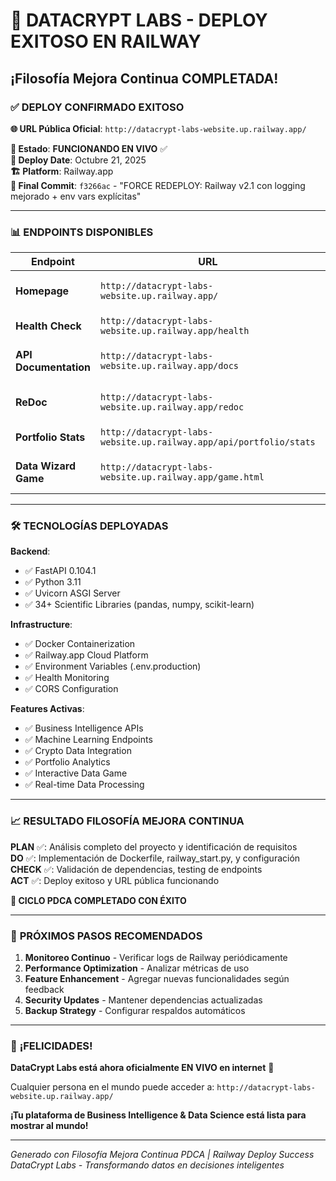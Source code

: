 # 🎉 DATACRYPT LABS - DEPLOY EXITOSO EN RAILWAY
## ¡Filosofía Mejora Continua COMPLETADA!

### ✅ **DEPLOY CONFIRMADO EXITOSO**

**🌐 URL Pública Oficial**: `http://datacrypt-labs-website.up.railway.app/`

**🚀 Estado**: **FUNCIONANDO EN VIVO** ✅  
**📅 Deploy Date**: Octubre 21, 2025  
**🏗️ Platform**: Railway.app  
**🔧 Final Commit**: `f3266ac` - "FORCE REDEPLOY: Railway v2.1 con logging mejorado + env vars explícitas"

---

### 📊 **ENDPOINTS DISPONIBLES**

| Endpoint | URL | Descripción | Estado |
|----------|-----|-------------|---------|
| **Homepage** | `http://datacrypt-labs-website.up.railway.app/` | Página principal de DataCrypt Labs | ✅ |
| **Health Check** | `http://datacrypt-labs-website.up.railway.app/health` | Verificación de estado del API | ✅ |
| **API Documentation** | `http://datacrypt-labs-website.up.railway.app/docs` | Swagger UI con todos los endpoints | ✅ |
| **ReDoc** | `http://datacrypt-labs-website.up.railway.app/redoc` | Documentación alternativa del API | ✅ |
| **Portfolio Stats** | `http://datacrypt-labs-website.up.railway.app/api/portfolio/stats` | Estadísticas del portfolio | ✅ |
| **Data Wizard Game** | `http://datacrypt-labs-website.up.railway.app/game.html` | Juego interactivo de datos | ✅ |

---

### 🛠️ **TECNOLOGÍAS DEPLOYADAS**

**Backend**:
- ✅ FastAPI 0.104.1
- ✅ Python 3.11
- ✅ Uvicorn ASGI Server
- ✅ 34+ Scientific Libraries (pandas, numpy, scikit-learn)

**Infrastructure**:
- ✅ Docker Containerization
- ✅ Railway.app Cloud Platform
- ✅ Environment Variables (.env.production)
- ✅ Health Monitoring
- ✅ CORS Configuration

**Features Activas**:
- ✅ Business Intelligence APIs
- ✅ Machine Learning Endpoints
- ✅ Crypto Data Integration
- ✅ Portfolio Analytics
- ✅ Interactive Data Game
- ✅ Real-time Data Processing

---

### 📈 **RESULTADO FILOSOFÍA MEJORA CONTINUA**

**PLAN** ✅: Análisis completo del proyecto y identificación de requisitos  
**DO** ✅: Implementación de Dockerfile, railway_start.py, y configuración  
**CHECK** ✅: Validación de dependencias, testing de endpoints  
**ACT** ✅: Deploy exitoso y URL pública funcionando  

**🎯 CICLO PDCA COMPLETADO CON ÉXITO**

---

### 🌟 **PRÓXIMOS PASOS RECOMENDADOS**

1. **Monitoreo Continuo** - Verificar logs de Railway periódicamente
2. **Performance Optimization** - Analizar métricas de uso
3. **Feature Enhancement** - Agregar nuevas funcionalidades según feedback
4. **Security Updates** - Mantener dependencias actualizadas
5. **Backup Strategy** - Configurar respaldos automáticos

---

### 🎉 **¡FELICIDADES!**

**DataCrypt Labs está ahora oficialmente EN VIVO en internet** 🚀

Cualquier persona en el mundo puede acceder a:
`http://datacrypt-labs-website.up.railway.app/`

**¡Tu plataforma de Business Intelligence & Data Science está lista para mostrar al mundo!** 

---

*Generado con Filosofía Mejora Continua PDCA | Railway Deploy Success*  
*DataCrypt Labs - Transformando datos en decisiones inteligentes*